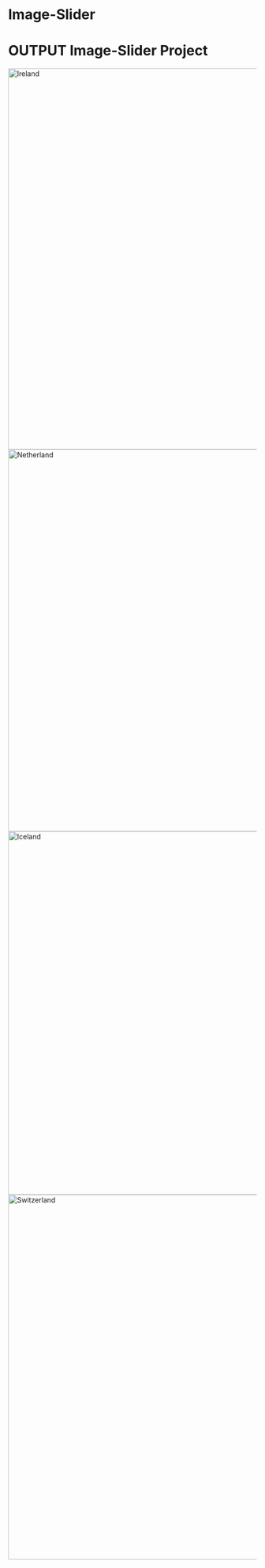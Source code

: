 # Image-Slider

# OUTPUT Image-Slider Project


<img width="1542" height="771" alt="Ireland" src="https://github.com/user-attachments/assets/55a5300d-1bcb-45f6-9f0e-0d61d71d4dca" />
<img width="1560" height="772" alt="Netherland" src="https://github.com/user-attachments/assets/caed0366-a44c-4220-a41b-dfdde9e2e1d5" />
<img width="1521" height="735" alt="Iceland" src="https://github.com/user-attachments/assets/44f2ffe4-1d89-444d-9f3a-6ccad8389023" />
<img width="1513" height="738" alt="Switzerland" src="https://github.com/user-attachments/assets/49feb445-ac8e-4cf8-a3ed-6086e210698a" />
